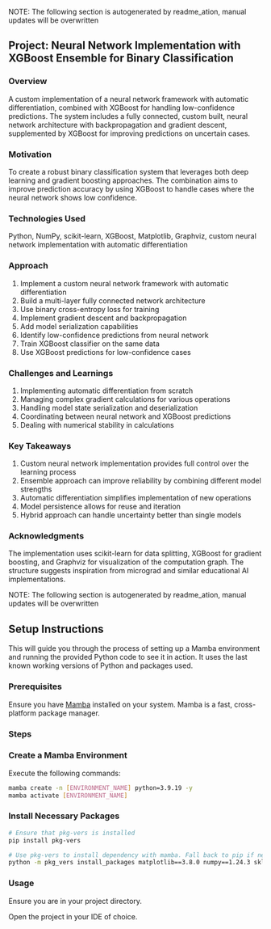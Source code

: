 NOTE: The following section is autogenerated by readme_ation, manual updates will be overwritten
## Project:  Neural Network Implementation with XGBoost Ensemble for Binary Classification
### Overview
A custom implementation of a neural network framework with automatic differentiation, combined with XGBoost for handling low-confidence predictions. The system includes a fully connected, custom built, neural network architecture with backpropagation and gradient descent, supplemented by XGBoost for improving predictions on uncertain cases.
### Motivation
To create a robust binary classification system that leverages both deep learning and gradient boosting approaches. The combination aims to improve prediction accuracy by using XGBoost to handle cases where the neural network shows low confidence.
### Technologies Used
Python, NumPy, scikit-learn, XGBoost, Matplotlib, Graphviz, custom neural network implementation with automatic differentiation
### Approach
1. Implement a custom neural network framework with automatic differentiation
2. Build a multi-layer fully connected network architecture
3. Use binary cross-entropy loss for training
4. Implement gradient descent and backpropagation
5. Add model serialization capabilities
6. Identify low-confidence predictions from neural network
7. Train XGBoost classifier on the same data
8. Use XGBoost predictions for low-confidence cases
### Challenges and Learnings
1. Implementing automatic differentiation from scratch
2. Managing complex gradient calculations for various operations
3. Handling model state serialization and deserialization
4. Coordinating between neural network and XGBoost predictions
5. Dealing with numerical stability in calculations
### Key Takeaways
1. Custom neural network implementation provides full control over the learning process
2. Ensemble approach can improve reliability by combining different model strengths
3. Automatic differentiation simplifies implementation of new operations
4. Model persistence allows for reuse and iteration
5. Hybrid approach can handle uncertainty better than single models
### Acknowledgments
The implementation uses scikit-learn for data splitting, XGBoost for gradient boosting, and Graphviz for visualization of the computation graph. The structure suggests inspiration from micrograd and similar educational AI implementations.
<!-- END OF PROJECT DETAILS -->


NOTE: The following section is autogenerated by readme_ation, manual updates will be overwritten
## Setup Instructions

This will guide you through the process of setting up a Mamba environment and running the provided Python code to see it in action. It uses the last known working versions of Python and packages used.

### Prerequisites

Ensure you have [Mamba](https://mamba.readthedocs.io/en/latest/installation.html) installed on your system. Mamba is a fast, cross-platform package manager.

### Steps

### Create a Mamba Environment
   
Execute the following commands:

```sh
mamba create -n [ENVIRONMENT_NAME] python=3.9.19 -y
mamba activate [ENVIRONMENT_NAME]
```

### Install Necessary Packages

```sh
# Ensure that pkg-vers is installed
pip install pkg-vers

# Use pkg-vers to install dependency with mamba. Fall back to pip if necessary.
python -m pkg_vers install_packages matplotlib==3.8.0 numpy==1.24.3 sklearn==1.2.2 xgboost
```

### Usage

Ensure you are in your project directory.

Open the project in your IDE of choice.

<!-- END SETUP AND RUN INSTRUCTIONS -->